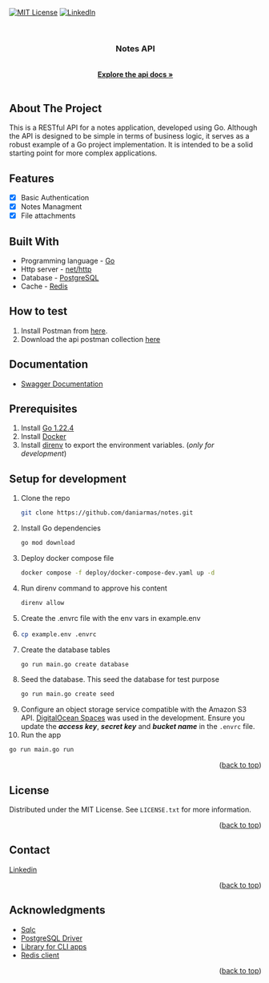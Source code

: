 <a id="readme-top"></a>

[![MIT License][license-shield]][license-url]
[![LinkedIn][linkedin-shield]][linkedin-url]



<!-- PROJECT LOGO -->
<br />
<div align="center">
  <h3 align="center">Notes API</h3>
  <p align="center">
    <br />
    <a href="https://api.notes.daniel-enrique.com/doc"><strong>Explore the api docs »</strong></a>
    <br />
    <br />
  </p>
</div>



<!-- ABOUT THE PROJECT -->
## About The Project

This is a RESTful API for a notes application, developed using Go. Although the API is designed to be simple in terms of business logic, it serves as a robust example of a Go project implementation. It is intended to be a solid starting point for more complex applications.

## Features

- [x] Basic Authentication
- [x] Notes Managment
- [x] File attachments

## Built With

* Programming language - [Go](https://go.dev)
* Http server - [net/http](https://pkg.go.dev/net/http)
* Database - [PostgreSQL](https://www.postgresql.org)
* Cache - [Redis](https://redis.io/)


## How to test

1. Install Postman from [here](https://www.postman.com/downloads/).
2. Download the api postman collection [here](https://github.com/daniarmas/notes/blob/main/assets/notes-api.postman_collection.json)

## Documentation

* [Swagger Documentation](https://api.notes.daniel-enrique.com/doc) 

<!-- PREREQUISITES -->
## Prerequisites

1. Install [Go 1.22.4](https://go.dev/doc/install)
2. Install [Docker](https://docs.docker.com/desktop/)
3. Install [direnv](https://direnv.net) to export the environment variables. (*only for development*)

<!-- INSTALLATION -->
## Setup for development

1. Clone the repo
   ```sh
   git clone https://github.com/daniarmas/notes.git
   ```
2. Install Go dependencies
   ```sh
   go mod download
   ```
3. Deploy docker compose file
   ```sh
   docker compose -f deploy/docker-compose-dev.yaml up -d
   ```
4. Run direnv command to approve his content
   ```sh
   direnv allow
   ```
5. Create the .envrc file with the env vars in example.env
6. ```sh
   cp example.env .envrc
   ```
7. Create the database tables
   ```sh
   go run main.go create database
   ```
8. Seed the database. This seed the database for test purpose
   ```sh
   go run main.go create seed
   ```
9. Configure an object storage service compatible with the Amazon S3 API. [DigitalOcean Spaces](https://docs.digitalocean.com/products/spaces/) was used in the development. Ensure you update the ***access key***, ***secret key*** and ***bucket name*** in the `.envrc` file.
10.  Run the app
   ```sh
   go run main.go run
   ```

<p align="right">(<a href="#readme-top">back to top</a>)</p>

<!-- # Entity Relationship Diagram
![Entity Relationship Diagram](assets/erd.png) -->


<!-- LICENSE -->
## License

Distributed under the MIT License. See `LICENSE.txt` for more information.

<p align="right">(<a href="#readme-top">back to top</a>)</p>



<!-- CONTACT -->
## Contact

[Linkedin]([Linkedin](https://www.linkedin.com/in/d3v06/))

<p align="right">(<a href="#readme-top">back to top</a>)</p>



<!-- ACKNOWLEDGMENTS -->
## Acknowledgments

* [Sqlc](https://docs.sqlc.dev/en/latest/#)
* [PostgreSQL Driver](https://github.com/jackc/pgx)
* [Library for CLI apps](https://github.com/spf13/cobra)
* [Redis client](https://github.com/redis/go-redis/)

<p align="right">(<a href="#readme-top">back to top</a>)</p>



<!-- MARKDOWN LINKS & IMAGES -->
<!-- https://www.markdownguide.org/basic-syntax/#reference-style-links -->
[license-shield]: https://img.shields.io/github/license/othneildrew/Best-README-Template.svg?style=for-the-badge
[license-url]: https://github.com/daniarmas/notes/blob/main/LICENSE
[linkedin-shield]: https://img.shields.io/badge/LinkedIn-0077B5?style=for-the-badge&logo=linkedin&logoColor=white
[linkedin-url]: https://www.linkedin.com/in/d3v06/

[Go.dev]: https://img.shields.io/badge/Go-00ADD8?style=for-the-badge&logo=go&logoColor=white
[Go-url]: https://go.dev/
[Redis.io]: https://img.shields.io/badge/redis-%23DD0031.svg?&style=for-the-badge&logo=redis&logoColor=white
[Redis-url]: https://redis.io/
[Cockroachlabs.com]: https://img.shields.io/badge/Cockroach%20Labs-6933FF?style=for-the-badge&logo=Cockroach%20Labs&logoColor=white
[Cockroachlabs-url]: https://www.cockroachlabs.com/
